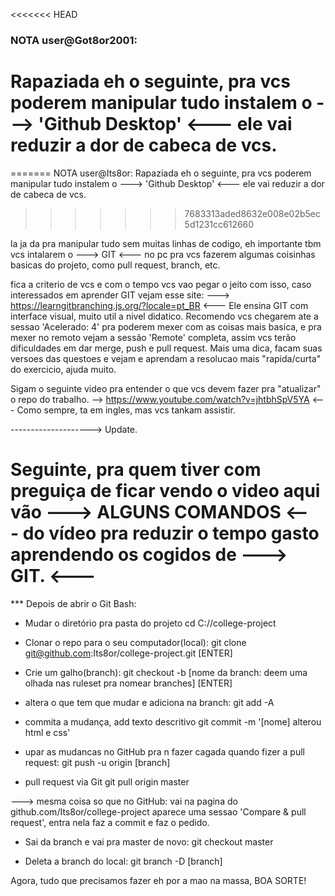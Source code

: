 <<<<<<< HEAD
### NOTA user@Got8or2001:
# Rapaziada eh o seguinte, pra vcs poderem manipular tudo instalem o  ---> 'Github Desktop' <--- ele vai reduzir a dor de cabeca de vcs.
=======
NOTA user@Its8or:
Rapaziada eh o seguinte, pra vcs poderem manipular tudo instalem o  ---> 'Github Desktop' <--- ele vai reduzir a dor de cabeca de vcs.
>>>>>>> 7683313aded8632e008e02b5ec5d1231cc612660

la ja da pra manipular tudo sem muitas linhas de codigo, eh importante tbm vcs intalarem o ---> GIT <--- no pc pra vcs fazerem algumas coisinhas basicas do projeto, como pull request, branch, etc. 

fica a criterio de vcs e com o tempo vcs vao pegar o jeito com isso, caso interessados em aprender GIT vejam esse site:
---> https://learngitbranching.js.org/?locale=pt_BR <---
Ele ensina GIT com interface visual, muito util a nivel didatico.
Recomendo vcs chegarem ate a sessao 'Acelerado: 4' pra poderem mexer com as coisas mais basica, e pra mexer no remoto vejam a sessão 'Remote' completa, assim vcs terão dificuldades em dar merge, push e pull request.
Mais uma dica, facam suas versoes das questoes e vejam e aprendam a resolucao mais "rapida/curta" do exercicio, ajuda muito.

Sigam o seguinte video pra entender o que vcs devem fazer pra "atualizar" o repo do trabalho.
--> https://www.youtube.com/watch?v=jhtbhSpV5YA <---
Como sempre, ta em ingles, mas vcs tankam assistir.

--------------------> Update.

# Seguinte, pra quem tiver com preguiça de ficar vendo o video aqui vão ---> ALGUNS COMANDOS <--- do vídeo pra reduzir o tempo gasto aprendendo os cogidos de ---> GIT. <---

*** Depois de abrir o Git Bash:

* Mudar o diretório pra pasta do projeto
cd C://college-project

* Clonar o repo para o seu computador(local):
git clone git@github.com:Its8or/college-project.git [ENTER]

* Crie um galho(branch):
git checkout -b [nome da branch: deem uma olhada nas ruleset pra nomear branches] [ENTER]

* altera o que tem que mudar e adiciona na branch:
git add -A

* commita a mudança, add texto descritivo
git commit -m '[nome] alterou html e css'

* upar as mudancas no GitHub pra n fazer cagada quando fizer a pull request:
git push -u origin [branch]

* pull request via Git
git pull origin master

---> mesma coisa so que no GitHub:
        vai na pagina do github.com/Its8or/college-project
        aparece uma sessao 'Compare & pull request', entra nela faz a commit e faz o pedido.

* Sai da branch e vai pra master de novo:
git checkout master

* Deleta a branch do local:
git branch -D [branch]

Agora, tudo que precisamos fazer eh por a mao na massa,
        BOA SORTE!

